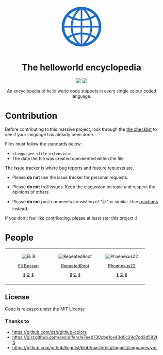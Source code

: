 <p align="center">
  <a>
    <img src="images/logo.png" width="150px">
  </a>
</P>

<h1 align="center">
The helloworld encyclopedia
</h1>

<p align="center">
<img src="https://img.shields.io/github/license/LCordial/the-helloworld-encyclopedia">
<img src="https://img.shields.io/github/issues/LCordial/the-helloworld-encyclopedia">
</p>

<p align="center">An encyclopedia of hello world code snippets in every single colour coded language.</p>

# Contribution

Before contributing to this massive project, look through the [the checklist](https://github.com/LCordial/the-helloworld-encyclopedia/blob/main/CHECKLIST.md) to see if your language has already been done.

Files must follow the standards below:
- `<language>.<file extension>`
- The date the file was created commented within the file

The [issue tracker](https://github.com/LCordial/the-helloworld-encyclopedia/issues) is where bug reports and feature requests are.

* Please **do not** use the issue tracker for personal requests. 

* Please **do not** troll issues. Keep the discussion on topic and respect the opinions of others.

* Please **do not** post comments consisting of ":thumbsup:" or similar. Use [reactions](https://blog.github.com/2016-03-10-add-reactions-to-pull-requests-issues-and-comments/) instead.

If you don't feel like contributing, please at least star this project :)

# People

<table>
    <tr>
      <td valign="top" width="140">
        <p align="center">
          <img height="100px" alt="Eli B" src="https://github.com/LCordial.png?s=150">
        </p>
        <p align="center"><a href="https://github.com/LCordial">Eli Bessen</a></p>
        <p align="center">
          <sup><a href="#he-plans-stuff" title="Ideas, Planning & Feedback">🤔</a></sup>
          <sup><a href="#he-codes-stuff" title="Code">💻</a></sup>
          <sup><a href="#he-finds-bugs" title="Bug Reports">🐛</a></sup>
        </p>
      </td>
      <td valign="top" width="140">
        <p align="center">
          <img height="100px" alt="RepeatedRoot" src="https://github.com/RepeatedRoot.png?s=150">
        </p>
        <p align="center"><a href="https://github.com/RepeatedRoot" align="center">RepeatedRoot</a></p>
        <p align="center">          
          <sup><a href="#he-plans-stuff" title="Ideas, Planning & Feedback">🤔</a></sup>
          <sup><a href="#he-codes-stuff" title="Code">💻</a></sup>
          <sup><a href="#he-finds-bugs" title="Bug Reports">🐛</a></sup>
        </p>
      </td>
      <td valign="top" width="140">
        <p align="center">
          <img height="100px" alt="Phoenexus22" src="https://github.com/Phoenexus22.png?s=150">
        </p>
        <p align="center"><a href="https://github.com/Phoenexus22" align="center">Phoenexus22</a></p>
        <p align="center">          
          <sup><a href="#he-plans-stuff" title="Ideas, Planning & Feedback">🤔</a></sup>
          <sup><a href="#he-codes-stuff" title="Code">💻</a></sup>
          <sup><a href="#he-finds-bugs" title="Bug Reports">🐛</a></sup>
        </p>
      </td>
    </tr>
</table>

## License

Code is released under the [MIT License](https://github.com/LCordial/the-helloworld-encyclopedia/blob/main/LICENSE)

### Thanks to
- https://github.com/ozh/github-colors <br>
- https://gist.github.com/securifera/e7eed730cbe1ce43d0c29d7cd2d582f4 <br>
- https://github.com/github/linguist/blob/master/lib/linguist/languages.yml <br>

